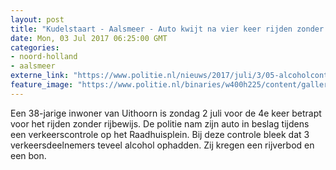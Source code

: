```yaml
---
layout: post
title: "Kudelstaart - Aalsmeer - Auto kwijt na vier keer rijden zonder rijbewijs"
date: Mon, 03 Jul 2017 06:25:00 GMT
categories: 
- noord-holland 
- aalsmeer 
externe_link: "https://www.politie.nl/nieuws/2017/juli/3/05-alcoholcontroles.html"
feature_image: "https://www.politie.nl/binaries/w400h225/content/gallery/politie/nieuws/2015/augustus/01-nn/springer-emmen/20150807-foto-van-sleutelbos-aan-gele-bob-sleutelhanger.jpg"
---
```


Een 38-jarige inwoner van Uithoorn is zondag 2 juli voor de 4e keer betrapt voor het rijden zonder rijbewijs. De politie nam zijn auto in beslag tijdens een verkeerscontrole op het Raadhuisplein. Bij deze controle bleek dat 3 verkeersdeelnemers teveel alcohol ophadden. Zij kregen een rijverbod en een bon.
